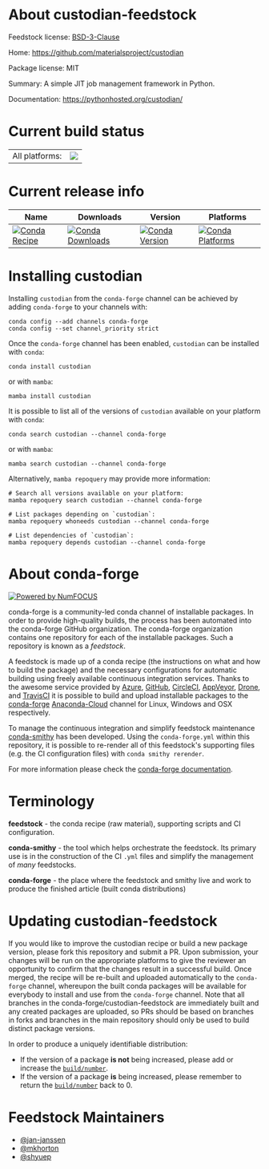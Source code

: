 About custodian-feedstock
=========================

Feedstock license: [BSD-3-Clause](https://github.com/conda-forge/custodian-feedstock/blob/main/LICENSE.txt)

Home: https://github.com/materialsproject/custodian

Package license: MIT

Summary: A simple JIT job management framework in Python.

Documentation: https://pythonhosted.org/custodian/

Current build status
====================


<table><tr><td>All platforms:</td>
    <td>
      <a href="https://dev.azure.com/conda-forge/feedstock-builds/_build/latest?definitionId=7186&branchName=main">
        <img src="https://dev.azure.com/conda-forge/feedstock-builds/_apis/build/status/custodian-feedstock?branchName=main">
      </a>
    </td>
  </tr>
</table>

Current release info
====================

| Name | Downloads | Version | Platforms |
| --- | --- | --- | --- |
| [![Conda Recipe](https://img.shields.io/badge/recipe-custodian-green.svg)](https://anaconda.org/conda-forge/custodian) | [![Conda Downloads](https://img.shields.io/conda/dn/conda-forge/custodian.svg)](https://anaconda.org/conda-forge/custodian) | [![Conda Version](https://img.shields.io/conda/vn/conda-forge/custodian.svg)](https://anaconda.org/conda-forge/custodian) | [![Conda Platforms](https://img.shields.io/conda/pn/conda-forge/custodian.svg)](https://anaconda.org/conda-forge/custodian) |

Installing custodian
====================

Installing `custodian` from the `conda-forge` channel can be achieved by adding `conda-forge` to your channels with:

```
conda config --add channels conda-forge
conda config --set channel_priority strict
```

Once the `conda-forge` channel has been enabled, `custodian` can be installed with `conda`:

```
conda install custodian
```

or with `mamba`:

```
mamba install custodian
```

It is possible to list all of the versions of `custodian` available on your platform with `conda`:

```
conda search custodian --channel conda-forge
```

or with `mamba`:

```
mamba search custodian --channel conda-forge
```

Alternatively, `mamba repoquery` may provide more information:

```
# Search all versions available on your platform:
mamba repoquery search custodian --channel conda-forge

# List packages depending on `custodian`:
mamba repoquery whoneeds custodian --channel conda-forge

# List dependencies of `custodian`:
mamba repoquery depends custodian --channel conda-forge
```


About conda-forge
=================

[![Powered by
NumFOCUS](https://img.shields.io/badge/powered%20by-NumFOCUS-orange.svg?style=flat&colorA=E1523D&colorB=007D8A)](https://numfocus.org)

conda-forge is a community-led conda channel of installable packages.
In order to provide high-quality builds, the process has been automated into the
conda-forge GitHub organization. The conda-forge organization contains one repository
for each of the installable packages. Such a repository is known as a *feedstock*.

A feedstock is made up of a conda recipe (the instructions on what and how to build
the package) and the necessary configurations for automatic building using freely
available continuous integration services. Thanks to the awesome service provided by
[Azure](https://azure.microsoft.com/en-us/services/devops/), [GitHub](https://github.com/),
[CircleCI](https://circleci.com/), [AppVeyor](https://www.appveyor.com/),
[Drone](https://cloud.drone.io/welcome), and [TravisCI](https://travis-ci.com/)
it is possible to build and upload installable packages to the
[conda-forge](https://anaconda.org/conda-forge) [Anaconda-Cloud](https://anaconda.org/)
channel for Linux, Windows and OSX respectively.

To manage the continuous integration and simplify feedstock maintenance
[conda-smithy](https://github.com/conda-forge/conda-smithy) has been developed.
Using the ``conda-forge.yml`` within this repository, it is possible to re-render all of
this feedstock's supporting files (e.g. the CI configuration files) with ``conda smithy rerender``.

For more information please check the [conda-forge documentation](https://conda-forge.org/docs/).

Terminology
===========

**feedstock** - the conda recipe (raw material), supporting scripts and CI configuration.

**conda-smithy** - the tool which helps orchestrate the feedstock.
                   Its primary use is in the construction of the CI ``.yml`` files
                   and simplify the management of *many* feedstocks.

**conda-forge** - the place where the feedstock and smithy live and work to
                  produce the finished article (built conda distributions)


Updating custodian-feedstock
============================

If you would like to improve the custodian recipe or build a new
package version, please fork this repository and submit a PR. Upon submission,
your changes will be run on the appropriate platforms to give the reviewer an
opportunity to confirm that the changes result in a successful build. Once
merged, the recipe will be re-built and uploaded automatically to the
`conda-forge` channel, whereupon the built conda packages will be available for
everybody to install and use from the `conda-forge` channel.
Note that all branches in the conda-forge/custodian-feedstock are
immediately built and any created packages are uploaded, so PRs should be based
on branches in forks and branches in the main repository should only be used to
build distinct package versions.

In order to produce a uniquely identifiable distribution:
 * If the version of a package **is not** being increased, please add or increase
   the [``build/number``](https://docs.conda.io/projects/conda-build/en/latest/resources/define-metadata.html#build-number-and-string).
 * If the version of a package **is** being increased, please remember to return
   the [``build/number``](https://docs.conda.io/projects/conda-build/en/latest/resources/define-metadata.html#build-number-and-string)
   back to 0.

Feedstock Maintainers
=====================

* [@jan-janssen](https://github.com/jan-janssen/)
* [@mkhorton](https://github.com/mkhorton/)
* [@shyuep](https://github.com/shyuep/)

